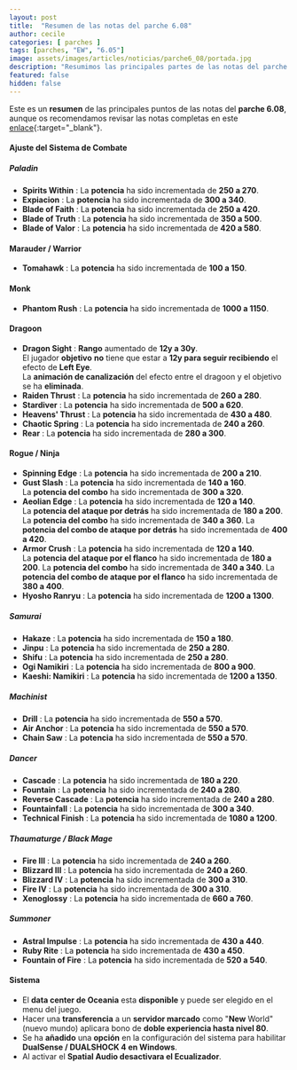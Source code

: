 ```yaml
---
layout: post
title:  "Resumen de las notas del parche 6.08"
author: cecile
categories: [ parches ]
tags: [parches, "EW", "6.05"]
image: assets/images/articles/noticias/parche6_08/portada.jpg
description: "Resumimos las principales partes de las notas del parche 6.08."
featured: false
hidden: false
---
```


Este es un **resumen** de las principales puntos de las notas del **parche 6.08**, aunque os recomendamos revisar las notas completas en este [enlace](https://eu.finalfantasyxiv.com/lodestone/topics/detail/c4996dc0b5b02f481cd4b54621b26c98f57bd358){:target="_blank"}.

#### Ajuste del Sistema de Combate

##### Paladin

- **Spirits Within** : La **potencia** ha sido incrementada de **250 a 270**.
- **Expiacion** : La **potencia** ha sido incrementada de **300 a 340**.
- **Blade of Faith** : La **potencia** ha sido incrementada de **250 a 420**.
- **Blade of Truth** : La **potencia** ha sido incrementada de **350 a 500**.
- **Blade of Valor** : La **potencia** ha sido incrementada de **420 a 580**.

#### Marauder / Warrior

- **Tomahawk** : La **potencia** ha sido incrementada de **100 a 150**.

#### Monk

- **Phantom Rush** : La **potencia** ha sido incrementada de **1000 a 1150**.

#### Dragoon

- **Dragon Sight** : **Rango** aumentado de **12y a 30y**.<br/>
    El jugador **objetivo** **no** tiene que estar a **12y para seguir recibiendo** el efecto de **Left Eye**.<br/>
    La **animación de canalización** del efecto entre el dragoon y el objetivo se ha **eliminada**.
- **Raiden Thrust** : La **potencia** ha sido incrementada de **260 a 280**.
- **Stardiver** : La **potencia** ha sido incrementada de **500 a 620**.
- **Heavens' Thrust** : La **potencia** ha sido incrementada de **430 a 480**.
- **Chaotic Spring** : La **potencia** ha sido incrementada de **240 a 260**.
- **Rear** : La **potencia** ha sido incrementada de **280 a 300**.


#### Rogue / Ninja

- **Spinning Edge** : La **potencia** ha sido incrementada de **200 a 210**.
- **Gust Slash** : La **potencia** ha sido incrementada de **140 a 160**.<br/>
  La **potencia del combo** ha sido incrementada de **300 a 320**.
- **Aeolian Edge** : La **potencia** ha sido incrementada de **120 a 140**.<br/>
  La **potencia del ataque por detrás** ha sido incrementada de **180 a 200**.
  La **potencia del combo** ha sido incrementada de **340 a 360**.
  La **potencia del combo de ataque por detrás** ha sido incrementada de **400 a 420**.
- **Armor Crush** : La **potencia** ha sido incrementada de **120 a 140**.<br/>
  La **potencia del ataque por el flanco** ha sido incrementada de **180 a 200**.
  La **potencia del combo** ha sido incrementada de **340 a 340**.
  La **potencia del combo de ataque por el flanco** ha sido incrementada de **380 a 400**.
- **Hyosho Ranryu** : La **potencia** ha sido incrementada de **1200 a 1300**.

##### Samurai

- **Hakaze** : La **potencia** ha sido incrementada de **150 a 180**.
- **Jinpu** : La **potencia** ha sido incrementada de **250 a 280**.
- **Shifu** : La **potencia** ha sido incrementada de **250 a 280**.
- **Ogi Namikiri** : La **potencia** ha sido incrementada de **800 a 900**.
- **Kaeshi: Namikiri** : La **potencia** ha sido incrementada de **1200 a 1350**.

##### Machinist

- **Drill** : La **potencia** ha sido incrementada de **550 a 570**.
- **Air Anchor** : La **potencia** ha sido incrementada de **550 a 570**.
- **Chain Saw** : La **potencia** ha sido incrementada de **550 a 570**.

##### Dancer

- **Cascade** : La **potencia** ha sido incrementada de **180 a 220**.
- **Fountain** : La **potencia** ha sido incrementada de **240 a 280**.
- **Reverse Cascade** : La **potencia** ha sido incrementada de **240 a 280**.
- **Fountainfall** : La **potencia** ha sido incrementada de **300 a 340**.
- **Technical Finish** : La **potencia** ha sido incrementada de **1080 a 1200**.

##### Thaumaturge / Black Mage

- **Fire III** : La **potencia** ha sido incrementada de **240 a 260**.
- **Blizzard III** : La **potencia** ha sido incrementada de **240 a 260**.
- **Blizzard IV** : La **potencia** ha sido incrementada de **300 a 310**.
- **Fire IV** : La **potencia** ha sido incrementada de **300 a 310**.
- **Xenoglossy** : La **potencia** ha sido incrementada de **660 a 760**.

##### Summoner

- **Astral Impulse** : La **potencia** ha sido incrementada de **430 a 440**.
- **Ruby Rite** : La **potencia** ha sido incrementada de **430 a 450**.
- **Fountain of Fire** : La **potencia** ha sido incrementada de **520 a 540**.

#### Sistema

- El **data center de Oceania** esta **disponible** y puede ser elegido en el menu del juego.
- Hacer una **transferencia** a un **servidor marcado** como "**New** World" (nuevo mundo) aplicara bono de **doble experiencia hasta nivel 80**.
- Se ha **añadido** una **opción** en la configuración del sistema para habilitar **DualSense / DUALSHOCK 4 en Windows**.
- Al activar el **Spatial Audio desactivara el Ecualizador**.
